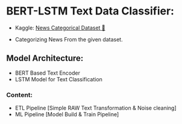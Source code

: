 # BERT-LSTM Text Data Classifier:

- Kaggle: [News Categorical Dataset 🔗](https://www.kaggle.com/datasets/rmisra/news-category-dataset)

- Categorizing News From the given dataset.

## Model Architecture:

- BERT Based Text Encoder
- LSTM Model for Text Classification

### Content:

- ETL Pipeline [Simple RAW Text Transformation & Noise cleaning]
- ML Pipeline [Model Build & Train Pipeline]
